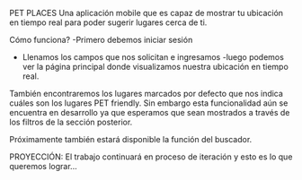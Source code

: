 PET PLACES
Una aplicación mobile que es capaz de mostrar tu ubicación en tiempo real para poder sugerir lugares cerca de ti.

Cómo funciona?
-Primero debemos iniciar sesión
- Llenamos los campos que nos solicitan e ingresamos
-luego podemos ver la página principal donde visualizamos nuestra ubicación en tiempo real.

También encontraremos los lugares marcados por defecto que nos indica cuáles son los lugares PET friendly.
Sin embargo esta funcionalidad aún se encuentra en desarrollo ya que esperamos que sean mostrados a través de los filtros de la sección posterior.

Próximamente también estará disponible la función del buscador.


PROYECCIÓN:  El trabajo continuará en proceso de iteración y esto es lo que queremos lograr...  

